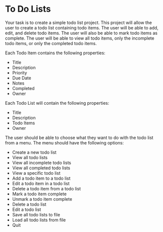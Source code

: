 # To Do Lists

Your task is to create a simple todo list project. This project will allow the user to create a todo list containing todo items. The user will be able to add, edit, and delete todo items. The user will also be able to mark todo items as complete. The user will be able to view all todo items, only the incomplete todo items, or only the completed todo items.

Each Todo Item contains the following properties:

- Title
- Description
- Priority
- Due Date
- Notes
- Completed
- Owner

Each Todo List will contain the following properties:

- Title
- Description
- Todo Items
- Owner

The user should be able to choose what they want to do with the todo list from a menu. The menu should have the following options:

- Create a new todo list
- View all todo lists
- View all incomplete todo lists
- View all completed todo lists
- View a specific todo list
- Add a todo item to a todo list
- Edit a todo item in a todo list
- Delete a todo item from a todo list
- Mark a todo item complete
- Unmark a todo item complete
- Delete a todo list
- Edit a todo list
- Save all todo lists to file
- Load all todo lists from file
- Quit
